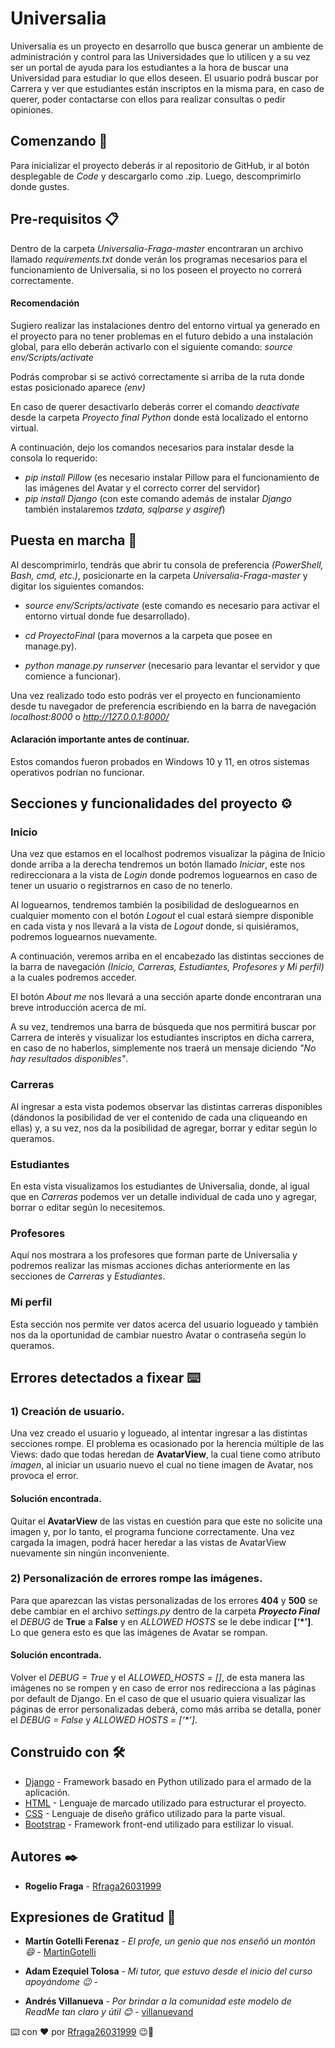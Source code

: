 # Universalia

Universalia es un proyecto en desarrollo que busca generar un ambiente de administración y control para las Universidades que lo utilicen y a su vez ser un portal de ayuda para los estudiantes a la hora de buscar una Universidad para estudiar lo que ellos deseen. El usuario podrá buscar por Carrera y ver que estudiantes están inscriptos en la misma para, en caso de querer, poder contactarse con ellos para realizar consultas o pedir opiniones.


## Comenzando 🚀

Para inicializar el proyecto deberás ir al repositorio de GitHub, ir al botón desplegable de _Code_ y descargarlo como .zip. Luego, descomprimirlo donde gustes.

## Pre-requisitos 📋

Dentro de la carpeta _Universalia-Fraga-master_ encontraran un archivo llamado _requirements.txt_ donde verán los programas necesarios para el funcionamiento de Universalia, si no los poseen el proyecto no correrá correctamente.

#### Recomendación
Sugiero realizar las instalaciones dentro del entorno virtual ya generado en el proyecto para no tener problemas en el futuro debido a una instalación global, para ello deberán activarlo con el siguiente comando:
_source env/Scripts/activate_

Podrás comprobar si se activó correctamente si arriba de la ruta donde estas posicionado aparece _(env)_

En caso de querer desactivarlo deberás correr el comando _deactivate_ desde la carpeta _Proyecto final Python_ donde está localizado el entorno virtual.

A continuación, dejo los comandos necesarios para instalar desde la consola lo requerido:

- _pip install Pillow_ (es necesario instalar Pillow para el funcionamiento de las imágenes del Avatar y el correcto correr del servidor)
- _pip install Django_ (con este comando además de instalar _Django_ también instalaremos _tzdata, sqlparse y asgiref_)

## Puesta en marcha 🔧

Al descomprimirlo, tendrás que abrir tu consola de preferencia _(PowerShell, Bash, cmd, etc.)_, posicionarte en la carpeta _Universalia-Fraga-master_ y digitar los siguientes comandos:

- _source env/Scripts/activate_ (este comando es necesario para activar el entorno virtual donde fue desarrollado).

- _cd ProyectoFinal_ (para movernos a la carpeta que posee en manage.py).

- _python manage.py runserver_ (necesario para levantar el servidor y que comience a funcionar).

Una vez realizado todo esto podrás ver el proyecto en funcionamiento desde tu navegador de preferencia escribiendo en la barra de navegación _localhost:8000_ o _http://127.0.0.1:8000/_

#### Aclaración importante antes de continuar.
Estos comandos fueron probados en Windows 10 y 11, en otros sistemas operativos podrían no funcionar.

## Secciones y funcionalidades del proyecto ⚙️

### Inicio

Una vez que estamos en el localhost podremos visualizar la página de Inicio donde arriba a la derecha tendremos un botón llamado _Iniciar_, este nos redireccionara a la vista de _Login_ donde podremos loguearnos en caso de tener un usuario o registrarnos en caso de no tenerlo.

Al loguearnos, tendremos también la posibilidad de desloguearnos en cualquier momento con el botón _Logout_ el cual estará siempre disponible en cada vista y nos llevará a la vista de _Logout_ donde, si quisiéramos, podremos loguearnos nuevamente.

A continuación, veremos arriba en el encabezado las distintas secciones de la barra de navegación _(Inicio, Carreras, Estudiantes, Profesores y Mi perfil)_ a la cuales podremos acceder.

El botón _About me_ nos llevará a una sección aparte donde encontraran una breve introducción acerca de mí.

A su vez, tendremos una barra de búsqueda que nos permitirá buscar por Carrera de interés y visualizar los estudiantes inscriptos en dicha carrera, en caso de no haberlos, simplemente nos traerá un mensaje diciendo _"No hay resultados disponibles"_.

### Carreras

Al ingresar a esta vista podemos observar las distintas carreras disponibles (dándonos la posibilidad de ver el contenido de cada una cliqueando en ellas) y, a su vez, nos da la posibilidad de agregar, borrar y editar según lo queramos.

### Estudiantes

En esta vista visualizamos los estudiantes de Universalia, donde, al igual que en _Carreras_ podemos ver un detalle individual de cada uno y agregar, borrar o editar según lo necesitemos.

### Profesores

Aquí nos mostrara a los profesores que forman parte de Universalia y podremos realizar las mismas acciones dichas anteriormente en las secciones de _Carreras_ y _Estudiantes_.

### Mi perfil

Esta sección nos permite ver datos acerca del usuario logueado y también nos da la oportunidad de cambiar nuestro Avatar o contraseña según lo queramos.

## Errores detectados a fixear ⌨️

### 1) Creación de usuario.

Una vez creado el usuario y logueado, al intentar ingresar a las distintas secciones rompe. El problema es ocasionado por la herencia múltiple de las Views: dado que todas heredan de **AvatarView**, la cual tiene como atributo _imagen_, al iniciar un usuario nuevo el cual no tiene imagen de Avatar, nos provoca el error. 

#### Solución encontrada.

Quitar el **AvatarView** de las vistas en cuestión para que este no solicite una imagen y, por lo tanto, el programa funcione correctamente. Una vez cargada la imagen, podrá hacer heredar a las vistas de AvatarView nuevamente sin ningún inconveniente.

### 2) Personalización de errores rompe las imágenes. 

Para que aparezcan las vistas personalizadas de los errores **404** y **500** se debe cambiar en el archivo _settings.py_ dentro de la carpeta **_Proyecto Final_** el _DEBUG_ de **True** a **False** y en _ALLOWED HOSTS_ se le debe indicar **[‘*’]**. Lo que genera esto es que las imágenes de Avatar se rompan.

#### Solución encontrada.

Volver el _DEBUG = True_ y el _ALLOWED_HOSTS = []_, de esta manera las imágenes no se rompen y en caso de error nos redirecciona a las páginas por default de Django. En el caso de que el usuario quiera visualizar las páginas de error personalizadas deberá, como más arriba se detalla, poner el _DEBUG = False_ y _ALLOWED HOSTS = [‘*’]_.

## Construido con 🛠️

* [Django](https://www.djangoproject.com/) - Framework basado en Python utilizado para el armado de la aplicación.
* [HTML](https://developer.mozilla.org/es/docs/Web/HTML) - Lenguaje de marcado utilizado para estructurar el proyecto.
* [CSS](https://developer.mozilla.org/es/docs/Web/CSS) - Lenguaje de diseño gráfico utilizado para la parte visual.
* [Bootstrap](https://getbootstrap.com/) - Framework front-end utilizado para estilizar lo visual.

## Autores ✒️
* **Rogelio Fraga** - [Rfraga26031999](https://github.com/Rfraga26031999)

## Expresiones de Gratitud 🎁

* **Martín Gotelli Ferenaz** - *El profe, un genio que nos enseñó un montón 😄* - [MartinGotelli](https://github.com/MartinGotelli)

* **Adam Ezequiel Tolosa** - *Mi tutor, que estuvo desde el inicio del curso apoyándome 😉* - []()

* **Andrés Villanueva** - *Por brindar a la comunidad este modelo de ReadMe tan claro y útil 😊* - [villanuevand](https://github.com/villanuevand)

⌨️ con ❤️ por [Rfraga26031999](https://github.com/Rfraga26031999) 😉👋
